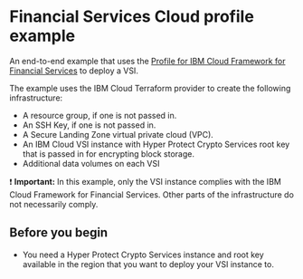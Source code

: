 # Financial Services Cloud profile example

An end-to-end example that uses the [Profile for IBM Cloud Framework for Financial Services](https://github.com/terraform-ibm-modules/terraform-ibm-landing-zone-vsi/tree/main/modules/fscloud) to deploy a VSI.

The example uses the IBM Cloud Terraform provider to create the following infrastructure:
* A resource group, if one is not passed in.
* An SSH Key, if one is not passed in.
* A Secure Landing Zone virtual private cloud (VPC).
* An IBM Cloud VSI instance with Hyper Protect Crypto Services root key that is passed in for encrypting block storage.
* Additional data volumes on each VSI

:exclamation: **Important:** In this example, only the VSI instance complies with the IBM Cloud Framework for Financial Services. Other parts of the infrastructure do not necessarily comply.

## Before you begin

- You need a Hyper Protect Crypto Services instance and root key available in the region that you want to deploy your VSI instance to.
